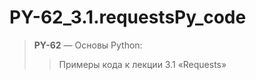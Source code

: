# PY-62_3.1.requestsPy_code
> **PY-62** — Основы Python: 
>>    Примеры кода к лекции
>     3.1 «Requests»
>     
